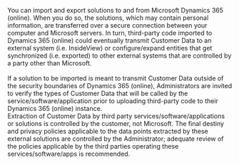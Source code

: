 You can import and export solutions to and from Microsoft Dynamics 365 (online). When you do so, the solutions, which may contain personal information, are transferred over a secure connection between your computer and Microsoft servers. In turn, third-party code imported to Dynamics 365 (online) could eventually transmit Customer Data to an external system (i.e. InsideView) or configure/expand entities that get synchronized (i.e. exported) to other external systems that are controlled by a party other than Microsoft.</BR>  
If a solution to be imported is meant to transmit Customer Data outside of the security boundaries of Dynamics 365 (online), Administrators are invited to verify the types of Customer Data that will be called by the service/software/application prior to uploading third-party code to their Dynamics 365 (online) instance.  </BR>
 Extraction of Customer Data by third party services/software/applications or solutions is controlled by the customer, not Microsoft. The final destiny and privacy policies applicable to the data points extracted by these external solutions are controlled by the Administrator; adequate review of the policies applicable by the third parties operating these services/software/apps is recommended.